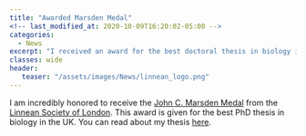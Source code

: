 ```yaml
---
title: "Awarded Marsden Medal"
<!-- last_modified_at: 2020-10-09T16:20:02-05:00 -->
categories:
  - News
excerpt: "I received an award for the best doctoral thesis in biology in the UK."
classes: wide
header:
   teaser: "/assets/images/News/linnean_logo.png"
---
```


I am incredibly honored to receive the [John C. Marsden Medal](https://www.linnean.org/the-society/medals-awards-prizes-grants/the-john-c-marsden-medal) from the [Linnean Society of London](https://www.linnean.org/). This award is given for the best PhD thesis in biology in the UK. You can read about my thesis [here](/news/dphil-viva).

<figure style="width: 50%" class="align-center">
  <img src="{{ site.url }}{{ site.baseurl }}/assets/images/News/marsden.jpg" alt="">
</figure> 
